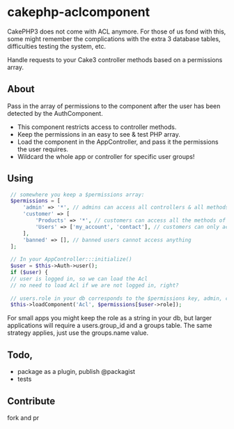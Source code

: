 # cakephp-aclcomponent

CakePHP3 does not come with ACL anymore. 
For those of us fond with this, some might remember the complications with the extra 3 database tables, 
difficulties testing the system, etc. 

Handle requests to your Cake3 controller methods based on a permissions array.

## About 

Pass in the array of permissions to the component after the user has been detected by the AuthComponent.

* This component restricts access to controller methods. 
* Keep the permissions in an easy to see & test PHP array. 
* Load the component in the AppController, and pass it the permissions the user requires. 
* Wildcard the whole app or controller for specific user groups!

## Using

```PHP
 // somewhere you keep a $permissions array:
 $permissions = [
     'admin' => '*', // admins can access all controllers & all methods
     'customer' => [
         'Products' => '*', // customers can access all the methods of the ProductsController
         'Users' => ['my_account', 'contact'], // customers can only access these two methods in UsersController
     ],
     'banned' => [], // banned users cannot access anything
 ];
 
 // In your AppController:::initialize()
 $user = $this->Auth->user();
 if ($user) {
 // user is logged in, so we can load the Acl
 // no need to load Acl if we are not logged in, right?
 
 // users.role in your db corresponds to the $permissions key, admin, customer or banned in this example
 $this->loadComponent('Acl', $permissions[$user->role]); 

```

For small apps you might keep the role as a string in your db, but larger applications will require a users.group_id and a groups table. The same strategy applies, just use the groups.name value. 


## Todo, 

* package as a plugin, publish @packagist
* tests

## Contribute
fork and pr






